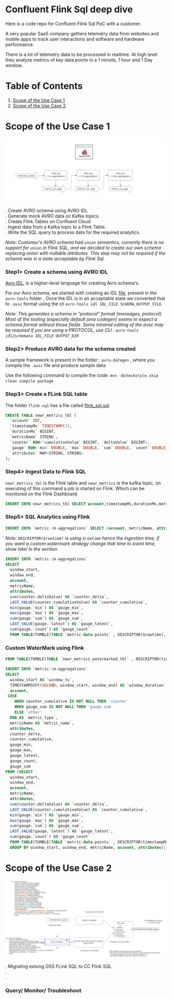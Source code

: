 # Confluent Flink Sql deep dive
Here is a code repo for Confluent Flink Sql PoC with a customer. 

A very popular SaaS company gathers telemetry data from websites and mobile apps to track user interactions and software and hardware performance. 

There is a lot of telemetry data to be processed in realtime. At high level they analyze metrics of key data points in a 1 minute, 1 hour and 1 Day window.




# Table of Contents
1. [Scope of the Use Case 1](#poc1)
1. [Scope of the Use Case 2](#poc2)

# Scope of the Use Case 1  <a name="poc1"></a>

![use case 1](https://github.com/bjaggi/flink-deep-dive/blob/main/image/flink-poc.png)   


. Create AVRO schema using AVRO IDL   
. Generate mock AVRO data on Kafka topics.   
. Create Flink Tables on Confluent Cloud   
. Ingest data from a Kafka topic to a Flink Table.   
. Write the SQL query to process data for the required analytics.   

*Note: Customer's AVRO schema had `union` semantics, currently there is no support for `union` in Flink SQL, and we decided to create our own schema replacing union with nullable attributes. This step may not be required if the schema was in a state acceptable by Flink Sql.*

### Step1> Create a schema using AVRO IDL

[Avro IDL](https://avro.apache.org/docs/1.11.1/idl-language), is a higher-level language for creating Avro schema's.

For our Avro schema, we started with creating an IDL [file](https://github.com/bjaggi/flink-deep-dive/blob/main/avro-tools/metrics_avro.idl), present in the `avro-tools` folder . Once the IDL is in an acceptable state we converted that to `.avsc` format using the cli    `avro-tools idl IDL_FILE SCHEMA_OUTPUT_FILE`. 

*Note: This generates a schema in “protocol” format (messages, protocol).
Most of the tooling (especially default java codegen) seems to expect a schema format without those fields. Some minimal editing of the avsc may be required if you are using a PROTOCOL, use CLI : `avro-tools idl2schemata IDL_FILE OUTPUT_DIR`*


### Step2> Produce AVRO data for the schema created

A sample framework is present in the folder : `avro-datagen` , where you compile the `.avsc` file and produce sample data

Use the following command to compile the code: 
`mvn -Dcheckstyle.skip clean compile package`


### Step3> Create a FLink SQL table

The folder `flink-sql` has a file called [flink_sql.sql](https://github.com/bjaggi/flink-deep-dive/blob/main/flink-sql/flink_sql.sql).

~~~sql
CREATE TABLE newr_metrics_tbl (
  `account` INT,
  `timestampMs` TIMESTAMP(3),
  `durationMs` BIGINT,
  `metricName` STRING ,
  `counter` ROW<`cumulativeValue` BIGINT, `deltaValue` BIGINT>,
  `gauge` ROW<`min` DOUBLE, `max` DOUBLE, `sum` DOUBLE, `count` DOUBLE, `latest` DOUBLE>,
  `attributes` MAP<STRING, STRING>      
);
~~~

### Step4> Ingest Data to Flink SQL

`newr_metrics_tbl` is the Flink table and `newr_metrics` is the kafka topic, on executing of this command a job is started on Flink. Which can be monitored on the Flink Dashboard.
~~~sql
INSERT INTO newr_metrics_tbl SELECT account,timestampMs,durationMs,metricName,counter, gauge, attributes  from newr_metrics;
~~~

### Step5> SQL Analytics using Flink
~~~sql
INSERT INTO `metric-1m-aggregations` SELECT (account, metricName, attributes) AS `identity`,  sum(counter.deltaValue) AS `counter_deltaValue`, sum(gauge.`sum`) AS`gauge_sum`  from TABLE(TUMBLE(TABLE `newr_metrics_tbl` , DESCRIPTOR($rowtime), INTERVAL '1' MINUTES)) group by metricName, account, attributes;
~~~

*Note: `DESCRIPTOR($rowtime)` is using `$rowtime` hence the ingestion time, if you want a custom watermark strategy change that time to event time, show later in the section*


~~~sql
INSERT INTO `metric-1m-aggregations`
SELECT
  window_start,
  window_end,
  account,
  metricName,
  attributes,
  sum(counter.deltaValue) AS `counter_delta`,
  LAST_VALUE(counter.cumulativeValue) AS `counter_cumulative`,
  min(gauge.`min`) AS `gauge_min`,
  max(gauge.`max`) AS `gauge_max`,
  sum(gauge.`sum`) AS `gauge_sum`,
  LAST_VALUE(gauge.`latest`) AS `gauge_latest`,
  sum(gauge.`count`) AS `gauge_count`
  FROM TABLE(TUMBLE(TABLE `metric-data-points` , DESCRIPTOR($rowtime), INTERVAL '1' MINUTES);
~~~

### Custom WaterMark using Flink

~~~sql
FROM TABLE(TUMBLE(TABLE `newr_metrics_watermarked_tbl` , DESCRIPTOR(timestampMs), INTERVAL '1' MINUTES))
~~~

~~~sql
INSERT INTO `metric-1m-aggregations`
SELECT
  window_start AS `window_ts`,
  TIMESTAMPDIFF(SECOND, window_start, window_end) AS `window_duration`,
  account,
 CASE
    WHEN counter_cumulative IS NOT NULL THEN 'counter'
    WHEN gauge_sum IS NOT NULL THEN 'gauge_sum'
    ELSE 'other'
  END AS `metric_type`,
  metricName AS `metric_name`,
  attributes,
  counter_delta,
  counter_cumulative,
  gauge_min,
  gauge_max,
  gauge_latest,
  gauge_count,
  gauge_sum
FROM (SELECT
  window_start,
  window_end,
  account,
  metricName,
  attributes,
  sum(counter.deltaValue) AS `counter_delta`,
  LAST_VALUE(counter.cumulativeValue) AS `counter_cumulative`,
  min(gauge.`min`) AS `gauge_min`,
  max(gauge.`max`) AS `gauge_max`,
  sum(gauge.`sum`) AS `gauge_sum`,
  LAST_VALUE(gauge.`latest`) AS `gauge_latest`,
  sum(gauge.`count`) AS `gauge_count`
  FROM TABLE(TUMBLE(TABLE `metric-data-points` , DESCRIPTOR(timestampMs), INTERVAL '1' MINUTES))
  GROUP BY window_start, window_end, metricName, account, attributes);
~~~



# Scope of the Use Case 2  <a name="poc2"></a>
![use case 2](https://github.com/bjaggi/flink-deep-dive/blob/main/image/usecase_2.png)   

. Migrating exising OSS FLink SQL to CC Flink SQL   
.   
.   



### Query/ Monitor/ Troubleshoot




